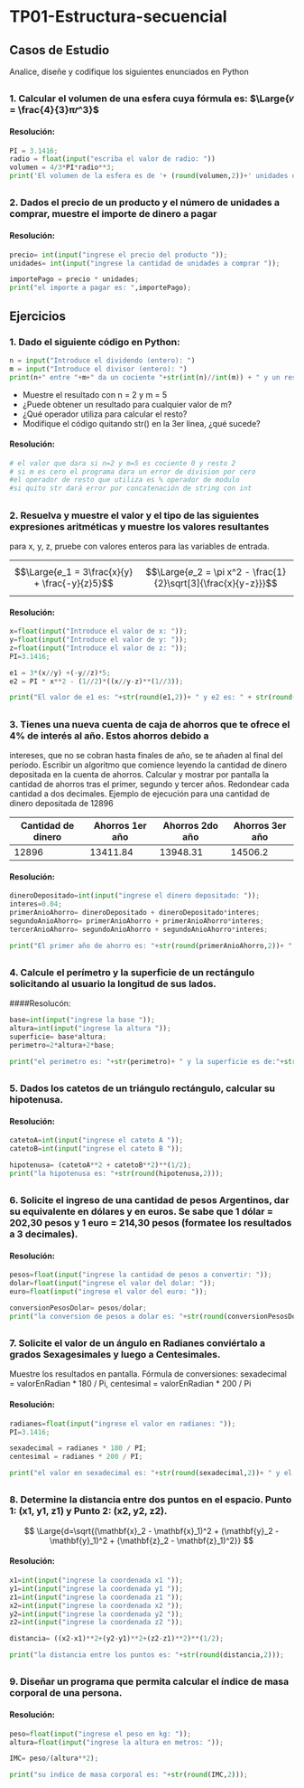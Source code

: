 # TP01-Estructura-secuencial
## **Casos de Estudio**
Analice, diseñe y codifique los siguientes enunciados en Python
##
### 1. Calcular el volumen de una esfera cuya fórmula es:  $\Large{𝑣 = \frac{4}{3}π𝑟^3}$
#### Resolución:
```python
PI = 3.1416;
radio = float(input("escriba el valor de radio: "))
volumen = 4/3*PI*radio**3;
print('El volumen de la esfera es de '+ (round(volumen,2))+' unidades de volumen.')
```
##
### 2. Dados el precio de un producto y el número de unidades a comprar, muestre el importe de dinero a pagar
#### Resolución:
```python
precio= int(input("ingrese el precio del producto "));
unidades= int(input("ingrese la cantidad de unidades a comprar "));

importePago = precio * unidades;
print("el importe a pagar es: ",importePago);
```


## Ejercicios
### 1. Dado el siguiente código en Python: <br>
```python
n = input("Introduce el dividendo (entero): ")
m = input("Introduce el divisor (entero): ")
print(n+" entre "+m+" da un cociente "+str(int(n)//int(m)) + " y un resto " + str(int(n) % int(m)))
```

- Muestre el resultado con n = 2 y m = 5
- ¿Puede obtener un resultado para cualquier valor de m?
- ¿Qué operador utiliza para calcular el resto?
- Modifique el código quitando str() en la 3er línea, ¿qué sucede?
#### Resolución:
```python
# el valor que dara si n=2 y m=5 es cociente 0 y resto 2
# si m es cero el programa dara un error de division por cero
#el operador de resto que utiliza es % operador de modulo 
#si quito str dará error por concatenación de string con int
```
##


### 2. Resuelva y muestre el valor y el tipo de las siguientes expresiones aritméticas y muestre los valores resultantes
para x, y, z, pruebe con valores enteros para las variables de entrada.

|   |   |
|---|---|
| $$\Large{𝑒_1 = 3\frac{x}{y} + \frac{-y}{z}5}$$ | $$\Large{𝑒_2 = \pi x^2 - \frac{1}{2}\sqrt[3]{\frac{x}{y-z}}}$$ |

#### Resolución:
```python
x=float(input("Introduce el valor de x: "));
y=float(input("Introduce el valor de y: "));
z=float(input("Introduce el valor de z: "));
PI=3.1416;

e1 = 3*(x//y) +(-y//z)*5;
e2 = PI * x**2 - (1//2)*((x//y-z)**(1//3));

print("El valor de e1 es: "+str(round(e1,2))+ " y e2 es: " + str(round(e2,2)));
```
##

### 3. Tienes una nueva cuenta de caja de ahorros que te ofrece el 4% de interés al año. Estos ahorros debido a
intereses, que no se cobran hasta finales de año, se te añaden al final del período. Escribir un algoritmo que
comience leyendo la cantidad de dinero depositada en la cuenta de ahorros. Calcular y mostrar por pantalla la
cantidad de ahorros tras el primer, segundo y tercer años. Redondear cada cantidad a dos decimales. Ejemplo
de ejecución para una cantidad de dinero depositada de 12896

| Cantidad de dinero | Ahorros 1er año | Ahorros 2do año | Ahorros 3er año |
|---------------------|------------------|------------------|------------------|
| 12896               | 13411.84         | 13948.31         | 14506.2           |

#### Resolución:

```python
dineroDepositado=int(input("ingrese el dinero depositado: "));
interes=0.04;
primerAnioAhorro= dineroDepositado + dineroDepositado*interes;
segundoAnioAhorro= primerAnioAhorro + primerAnioAhorro*interes;
tercerAnioAhorro= segundoAnioAhorro + segundoAnioAhorro*interes;

print("El primer año de ahorro es: "+str(round(primerAnioAhorro,2))+ " el segundo año de ahorro es: " + str(round(segundoAnioAhorro,2))+ " el tercer año de ahorro es: " + str(round(tercerAnioAhorro,2)));
```

##

### 4. Calcule el perímetro y la superficie de un rectángulo solicitando al usuario la longitud de sus lados.
####Resolucón:
```python
base=int(input("ingrese la base "));
altura=int(input("ingrese la altura "));
superficie= base*altura;
perimetro=2*altura+2*base;

print("el perimetro es: "+str(perimetro)+ " y la superficie es de:"+str(superficie));
```
##

### 5. Dados los catetos de un triángulo rectángulo, calcular su hipotenusa.
#### Resolución:
```python
catetoA=int(input("ingrese el cateto A "));
catetoB=int(input("ingrese el cateto B "));

hipotenusa= (catetoA**2 + catetoB**2)**(1/2);
print("la hipotenusa es: "+str(round(hipotenusa,2)));
```
##
### 6. Solicite el ingreso de una cantidad de pesos Argentinos, dar su equivalente en dólares y en euros. Se sabe que 1 dólar = 202,30 pesos y 1 euro = 214,30 pesos (formatee los resultados a 3 decimales).
#### Resolución:
```python
pesos=float(input("ingrese la cantidad de pesos a convertir: "));
dolar=float(input("ingrese el valor del dolar: "));
euro=float(input("ingrese el valor del euro: "));

conversionPesosDolar= pesos/dolar;
print("la conversion de pesos a dolar es: "+str(round(conversionPesosDolar,3))+ " y la conversion de pesos a euro es: "+str(round(pesos/euro,3)));
```
##
### 7. Solicite el valor de un ángulo en Radianes conviértalo a grados Sexagesimales y luego a Centesimales. 

Muestre los resultados en pantalla. Fórmula de conversiones: 
sexadecimal = valorEnRadian * 180 / Pi, centesimal = valorEnRadian * 200 / Pi

#### Resolución:
```python
radianes=float(input("ingrese el valor en radianes: "));
PI=3.1416;

sexadecimal = radianes * 180 / PI;
centesimal = radianes * 200 / PI;

print("el valor en sexadecimal es: "+str(round(sexadecimal,2))+ " y el valor en centesimal es: "+str(round(centesimal,2)));
```
##
### 8. Determine la distancia entre dos puntos en el espacio. Punto 1: (x1, y1, z1) y Punto 2: (x2, y2, z2).
$$
\Large{d=\sqrt{(\mathbf{x}_2 - \mathbf{x}_1)^2 + (\mathbf{y}_2 - \mathbf{y}_1)^2 + (\mathbf{z}_2 - \mathbf{z}_1)^2}}
$$

#### Resolución:
```python
x1=int(input("ingrese la coordenada x1 "));
y1=int(input("ingrese la coordenada y1 "));
z1=int(input("ingrese la coordenada z1 "));
x2=int(input("ingrese la coordenada x2 "));
y2=int(input("ingrese la coordenada y2 "));
z2=int(input("ingrese la coordenada z2 "));

distancia= ((x2-x1)**2+(y2-y1)**2+(z2-z1)**2)**(1/2);

print("la distancia entre los puntos es: "+str(round(distancia,2)));
```
##
### 9. Diseñar un programa que permita calcular el índice de masa corporal de una persona.
#### Resolución:
```python
peso=float(input("ingrese el peso en kg: "));
altura=float(input("ingrese la altura en metros: "));

IMC= peso/(altura**2);

print("su indice de masa corporal es: "+str(round(IMC,2)));
```








